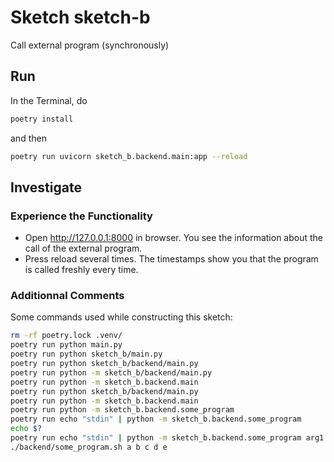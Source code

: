 # Sketch sketch-b

Call external program (synchronously)

## Run

In the Terminal, do

``` bash
poetry install
```

and then

```bash
poetry run uvicorn sketch_b.backend.main:app --reload
```

## Investigate

### Experience the Functionality

- Open http://127.0.0.1:8000 in browser. You see the information about the call of the external program.
- Press reload several times. The timestamps show you that the program is called freshly every time.

### Additionnal Comments

Some commands used while constructing this sketch:

```bash
rm -rf poetry.lock .venv/
poetry run python main.py
poetry run python sketch_b/main.py
poetry run python sketch_b/backend/main.py
poetry run python -m sketch_b/backend/main.py
poetry run python -m sketch_b.backend.main
poetry run python sketch_b/backend/main.py
poetry run python -m sketch_b.backend.main
poetry run python -m sketch_b.backend.some_program
poetry run echo "stdin" | python -m sketch_b.backend.some_program
echo $?
poetry run echo "stdin" | python -m sketch_b.backend.some_program arg1 -arg2 --arg3 arg4=value4 --arg5=value5
./backend/some_program.sh a b c d e
```

